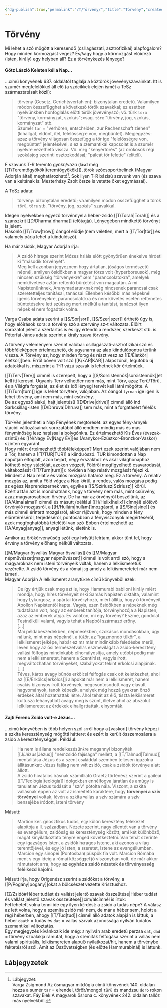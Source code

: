 ```yaml
---
{"dg-publish":true,"permalink":"/T/Törvény/","title":"Törvény","created":"2025-06-03T12:25","updated":"2025-06-03T12:26"}
---
```



# Törvény

Mi lehet a szó mögött a keresendő (csillagászati, asztrofizikai) alapfogalom? Hogy minden körmozgást végez? És/Vagy hogy a körmozgást előidéző (isten, király) egy helyben áll? Ez a törvénykezés lényege?  

#### Götz László Keleten kél a Nap...

...című könyvének 637. oldalától taglalja a köztörök jövevényszavainkat. Itt is szumér megfelelőkkel áll elő (a szócikkek elején ismét a TeSz származtatásait közli):
> törvény (Gesetz, Gerichtsverfahren): bizonytalan eredetű. Valamilyen módon összefügghet a következő török szavakkal; ez esetben nyelvünkben honfoglalás előtti török jövevényszó; vö. türk `törü` "törvény, kormányzat, szokás"; csag. `töre` "törvény, jog, szokás, kormányzat" stb.  
> Szumér `tar` = "verhören, entscheiden, zur Rechenschaft ziehen" (kihallgat, eldönt, ítél, felelősségre von, megbüntet). Megjegyzés: azaz a törvény világosan összefügg a tör ige "felelősségre von, megbüntet" jelentésével, s ez a szemantikai kapcsolat is a szumér nyelvre vezethető vissza. Vö. még "kenyértörés" (az örökösök régi szokásjog szerinti osztozkodása); "pálcát tör felette" (elítéli).  

E szavunk T-R teremtő gyökű/vázú (lásd még [[T/Teremtőgyökök\|teremtőgyökök]]), török szócsoportbelinek (Magyar Adorján által) meghatározható[^1]. Sok ilyen T-R bázisú szavunk van (és szava van a keltának is: Mesterházy Zsolt össze is vetette őket egymással).  

A TeSz adata:  
> törvény: bizonytalan eredetű; valamilyen módon összefügghet a török `törü`, `töre` stb. "törvény, jog, szokás" szavakkal.  

Idegen nyelvekben egyező törvénnyel a héber-zsidó [[T/Torah\|Torah]] és a szanszkrit [[D/Dharma\|dharma]] (előtagja). Lényegében mindkettő törvényt is jelent.  
Hasonló [[T/Trow\|trow]] óangol elődje (nem véletlen, mert a [[T/Tör\|tör]] és valamely párja lehet a kiindulószó).  

Ha már zsidók, Magyar Adorján írja:  
> A zsidó hitrege szerint Mózes halála előtt gyönyörűen énekelve hirdeti ki "második törvényét".  
> Meg kell azonban jegyeznem hogy ártatlan, jóságos természetű népnél, amilyen ősidőkben a magyar törzs volt (hyperboreusok), még nincsen szükség "törvényekre" sem "parancsolatokra", amelyek nemkövetése aztán rettentő büntetést von magaután. A mi Napistenünknek, Aranymadarunknak még nincsenek parancsai csak szeretetteljes tanításai, tanácsai. Ellenben későbbi más népeknél igenis törvényekre, parancsolatokra és nem követés esetén rettenetes büntetésekre lett szükség mert enélkül a tanítást, tanácsot ilyen népek el nem fogadtak volna.  

Varga Csaba adata szerint a [[S/Sor\|sor]], [[S/Szer\|szer]] érthető úgy is, hogy előírások sora: a törvény szó a szervény sz-t változata. Előírt sorozatot jelent a szertartás is és így értendő a rendszer, szerkeszt stb. is.  
Péterfai János adata szerint a király szava törvény.  

A törvény véleményem szerint valóban csillagászati-asztrofizikai szó és többféleképpen értelmezhető, de ugyanarra az alap kiindulópontra térünk vissza. A Törvény az, hogy minden forog és részt vesz az [[E/Életkör\|életkör]]ben. Erről bőven volt szó [[K/KAR\|KAR]] alapszónál, legutóbb új adatokkal is, miszerint a T-R vázú szavak is lehetnek kör értelműek.  

[[T/Terv\|Terv]] címnél is szerepelt, hogy a [[S/Sorsistennők\|sorsistennők]]et kell itt keresni. Ugyanis Terv vélhetően nem más, mint Törv, azaz Terü/Törü, és a Világfa forgását, az élet és idő lényegi tervét kell látni mögötte. A [[T/Turn\|turn]] ige is lehet törv/terv, valójában. Az óangol `tyrnan` ige igen is lehet törvény, ami nem más, mint csűrvény.  
De az egyező alakú, hajt jelentésű [[D/Drive\|drive]] címnél álló ind Sarkcsillag-isten [[D/Dhruva\|Dhruva]] sem más, mint a forgatásért felelős törvény.  
  

Tör-Vén jelentheti a Nap Fényének megtörését: az egyes fény-árnyék stációi változásainak sorozatából álló rendben mindig más és más fényminőség lesz hatással a bolygónkra. Ez értelmezhető Kis Éves (évszak-szintű) és [[N/Nagy Év\|Nagy Év]]es (Aranykor-Ezüstkor-Bronzkor-Vaskor) szinten egyaránt.  
Hogy miért értelmezhető többféleképpen? Mert ezek szerint valójában nem a Tör, hanem a [[T/TUR\|TUR]] a kiindulószó. TUR kimondottan a Nap napútján elfoglalt, azon bejárt, négy évszakhoz és akár világhónaphoz köthető négy stációját, azokon végzett, Földről megfigyelhető csavarodását, váltakozását ([[T/Turn\|turn]]): röviden a Nap relatív mozgását fejezi ki.  
Mindent a Nap relatív és valós mozgása határoz meg. Ez a törvény. A relatív mozgás az, amit a Föld végez a Nap körül, a rendes, valós mozgása pedig az egész Naprendszernek van, egyike a [[S/Szíriusz\|Szíriusz]] körül.  
Ezért aztán azt is mondhatnánk, hogy a törvény nem más, mint csűrvény, azaz magyarosabban: örvény. De ha már az örvényről beszélünk, az [[A/Alma\|alma]] címnél és másutt (például [[H/Helix\|helix]] címnél) előjövő örvénylő mozgásról, a [[H/Hullám\|hullám]]mozgásról, a [[S/Sine\|sine]] és más címnél érintett mozgásról, akkor rájövunk, hogy minden a fény előretéréséről, terjedéséről, pontosabban a fényviszonyok megértéséről, azok megfoghatóbbá tételétől van szó. Ebben értelmezhető az [[A/Anyag\|anyag]], anyagi létünk, életünk is.  

Amikor az örökérvényűség szót egy helyütt leírtam, akkor tűnt fel, hogy érvény a törvény előhang nélküli változata.  

[[M/Magyar ősvallás\|Magyar ősvallás]] és [[M/Magyar népművészet\|magyar népművészet]] címnél is volt arról szó, hogy a magyaroknak nem isteni törvényeik voltak, hanem a lelkiismeretük vezérelte. A zsidó törvény és a római jog amely a lelkiismeretetet már nem ismeri.  
Magyar Adorján A lelkiismeret aranytükre című könyvéből ezek:  
> De így értjük csak meg azt is, hogy Hammurabi babiloni király miért mondja, hogy híres törvényeit neki Samás Napisten diktálta, valamint hogy Lykurgosz, a spártai törvényhozó, miért állítja, hogy ő törvényeit Apollon Napistentől kapta. Vagyis, ezen ősidőkben a népeknek még tudatában volt, hogy az emberek tanítója, törvényhozója a Napisten, azaz az emberek atyja. És valóban, mi egy törvény? Eszme, gondolat. Testnélküli valami, vagyis tehát a Napból származó erőny.  
> \[...\]  
> Mai példabeszédekben, népmesékben, szokásos mondásokban, úgy nálunk, mint más népeknél, a tükör, az "igazmondó tükör", a lelkiismeret jelképe, habár ez ma már mindinkább feledésbe merül, lévén hogy az ősi természetvallás eszmevilágát a zsidó-keresztény vallási fölfogás mindinkább elhomályosítja, amely utóbbi pedig már nem a lelkiismeretet, hanem a Szentírást, vagyis írott, megváltozhatlan törvényeket, szabályokat tekint erkölcsi alapjának.  
> \[...\]  
> Téves, káros avagy bűnös erkölcsi felfogás csak ott keletkezhet, ahol az [[E/Erkölcs\|erkölcs]]i alapokat már nem a lelkiismeret, hanem csakis bizonyos írott törvények, megcsontosodott vagy elavult hagyományok, tanok képezik, amelyek még hozzá gyakran önző érdekek által hozathattak létre. Ahol tehát az élő, tiszta lelkiismeret kultusza lehanyatlott avagy meg is szünt, illetve ahol az abszolut lelkiismeretet az érdekek elhallgattatták, elnyomták.  

#### Zajti Ferenc Zsidó volt-e Jézus...  

...című könyvében is több helyen szól arról hogy a \[vaskori\] törvény képezi a szkíta kereszténység mögötti hátteret és ezért is került összemosásra a zsidó a kereszténységgel. Például:  
> Ha nem is állana rendelkezésünkre megannyi bizonyíték [[J/Jézus\|Jézus]] "nemzsidó fajúsága" mellett, a [[T/Talmud\|Talmud]] mentalitása Jézus és a szent családdal szemben teljesen igazolná állításunkat: Jézus fajilag nem volt zsidó, csak a zsidók törvénye alatt állott.  
> A zsidó hivatalos írásnak számítható Graetz történész szerint a gaileai [[T/Teológia\|teológia]]i dolgokban ennélfogva járatlan és amúgy is tanulatlan Jézus tudását a "szív" pótolta nála. Viszont, a szkíta vallásnak éppen az volt az ismertető karaktere, hogy **törvényei a szív törvényei** voltak, lévén a szkíta vallás a szív számára a szív bensejébe íródott, isteni törvény.  

Másutt:  
> Martion ker. gnosztikus tudós, egy külön keresztény felekezet alapítója a lI. században. Nézete szerint, nagy ellentét van a törvény és evangélium, zsidóság és kereszténység között, ami két különböző, magát kinyilatkoztató tényre enged következtetni. Van tehát szerinte egy igazságos Isten, a zsidók haragos Istene, aki azonos a világ teremtőjével, és egy jó Isten, a szeretet, Istene az evangéliumban.  
> Marcion egy sinopei (Pontosban) püspök fia volt. Marcion Rómába ment s egy ideig a római községgel jó viszonyban volt, de már akkor rámutatott arra, hogy **az egyház a zsidó nézetek és törvényesség felé kezd hajolni**.  

Másutt írja, hogy Origenész szerint a zsidókat a törvény, a [[P/Pogány\|pogány]]okat a bölcsészet vezette Krisztushoz.  

[[Z/Zsidó#Héber tudást és vallást jelentő szavak összeütése\|Héber tudást és vallást jelentő szavak összeütése]] cím/alcímnél is írtuk:  
Fel lehetett volna tenni ide egy ilyen kérdést: a zsidó a tudás népe? A válasz az lett volna, hogy a szemita zsidó már nem, de már a héber sem, holott a régi héberben, ahogy [[T/Tud\|tud]] címnél álló adatok alapján is láttuk, a héber `daath` = tudás és `dat` = vallás szavak azonossága nyilván tudatos szemantikai változtatás.  
Egy megjegyzés kívánkozik ide még: a nyilván arab eredetű perzsa `dat`, `dad` = törvény szóalakja rámutat, hogy a szemiták felfogása szerint a vallás nem valami spirituális, lelkiismereten alapuló nyilatkozat/hit, hanem a törvénybe fektetésről szól. Amit az Ószövetségben (és előtte Hammurabinál) is láttunk.  

## Lábjegyzetek

[^1]: Lábjegyzet:  
Varga Zsigmond Az ősmagyar mitológia című könyvének 140. oldalán hozza a sumér `tar` = elrendel, török/mongol `türü` és mandzsu `doro` rokon szavakat. Fáy Elek A magyarok őshona c. könyvének 242. oldalán tallóz más nyelvekből.  
